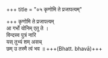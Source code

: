 +++
title = "०५ कृणोमि ते प्रजापत्यम्"

+++
कृणोमि ते प्रजापत्यम्  
आ गर्भो योनिम् एतु ते ।  
विन्दस्व पुत्रं नारि  
यस् तुभ्यं शम् असच्  
छम् उ तस्मै त्वं भव ॥ +++(Bhatt. bhavā)+++
